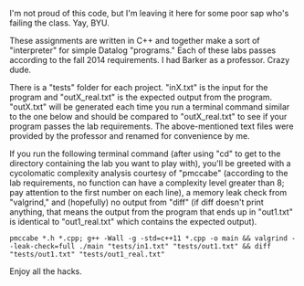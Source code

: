 I'm not proud of this code, but I'm leaving it here for some poor sap who's failing the class. Yay, BYU.

These assignments are written in C++ and together make a sort of "interpreter" for simple Datalog "programs." Each of these labs passes according to the fall 2014 requirements. I had Barker as a professor. Crazy dude.

There is a "tests" folder for each project. "inX.txt" is the input for the program and "outX\_real.txt" is the expected output from the program. "outX.txt" will be generated each time you run a terminal command similar to the one below and should be compared to "outX\_real.txt" to see if your program passes the lab requirements. The above-mentioned text files were provided by the professor and renamed for convenience by me.

If you run the following terminal command (after using "cd" to get to the directory containing the lab you want to play with), you'll be greeted with a cycolomatic complexity analysis courtesy of "pmccabe" (according to the lab requirements, no function can have a complexity level greater than 8; pay attention to the first number on each line), a memory leak check from "valgrind," and (hopefully) no output from "diff" (if diff doesn't print anything, that means the output from the program that ends up in "out1.txt" is identical to "out1_real.txt" which contains the expected output).

    pmccabe *.h *.cpp; g++ -Wall -g -std=c++11 *.cpp -o main && valgrind --leak-check=full ./main "tests/in1.txt" "tests/out1.txt" && diff "tests/out1.txt" "tests/out1_real.txt"

Enjoy all the hacks.

